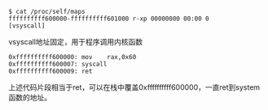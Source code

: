 
```
$ cat /proc/self/maps
ffffffffff600000-ffffffffff601000 r-xp 00000000 00:00 0                  [vsyscall]
```
vsyscall地址固定，用于程序调用内核函数

```
0xffffffffff600000:	mov    rax,0x60
0xffffffffff600007:	syscall 
0xffffffffff600009:	ret
```
上述代码片段相当于ret，可以在栈中覆盖0xffffffffff600000，一直ret到system函数的地址。